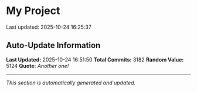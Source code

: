 # My Project


Last updated: 2025-10-24 16:25:37





















































































































































































































































































































































































































































































































































































































































































































































































































































































































































































































































































































































































































































































































































































































































































































































































































































































































































































































































































































































































































































































































































































































































































































































































































































































































































































































































































































































































































































































































































































































































































































































































































































































































































































































































































































































































































































































































## Auto-Update Information

**Last Updated:** 2025-10-24 16:51:50
**Total Commits:** 3182
**Random Value:** 5124
**Quote:** _Another one!_

---
_This section is automatically generated and updated._